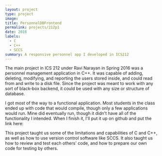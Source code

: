 ```yaml
---
layout: project
type: project
image: 
title: PersonnelDBFrontend
permalink: projects/212p1
date: 2016
labels:
  - C
  - C++
  - SCCS
summary: A responsive personnel app I developed in ICS212
---
```


The main project in ICS 212 under Ravi Narayan in Spring 2016 was a personnel management application in C++. It was capable of adding, deleting, modifying, and reporting the users stored inside, and could read from and write to a disk file. Since the project was meant to work with any sort of black-box backend, it could be used with any size or structure of database.

I got most of the way to a functional application. Most students in the class ended up with code that would compile, though only a few applications would run. Mine did eventually run, though it didn't have all of the functionality I intended. When I finish it, I'll put it up on github and put the link here: <link placeholder>

This project taught us some of the limitations and capabilities of C and C++, as well as how to use version control software like SCCS. It also taught us how to review and test each others' code, and how to prepare our own code for testing by others.
